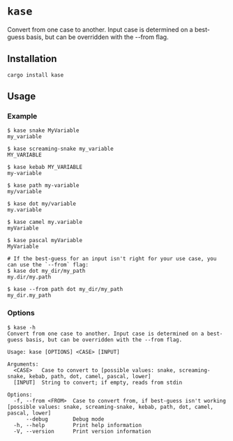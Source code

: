 # `kase`

Convert from one case to another. Input case is determined on a best-guess basis, but can be overridden with the --from flag.

## Installation

```shell script
cargo install kase
```

## Usage

### Example

```console
$ kase snake MyVariable
my_variable

$ kase screaming-snake my_variable
MY_VARIABLE

$ kase kebab MY_VARIABLE
my-variable

$ kase path my-variable
my/variable

$ kase dot my/variable
my.variable

$ kase camel my.variable
myVariable

$ kase pascal myVariable
MyVariable

# If the best-guess for an input isn't right for your use case, you can use the `--from` flag:
$ kase dot my_dir/my_path
my.dir/my.path

$ kase --from path dot my_dir/my_path
my_dir.my_path
```

### Options

```console
$ kase -h
Convert from one case to another. Input case is determined on a best-guess basis, but can be overridden with the --from flag.

Usage: kase [OPTIONS] <CASE> [INPUT]

Arguments:
  <CASE>   Case to convert to [possible values: snake, screaming-snake, kebab, path, dot, camel, pascal, lower]
  [INPUT]  String to convert; if empty, reads from stdin

Options:
  -f, --from <FROM>  Case to convert from, if best-guess isn't working [possible values: snake, screaming-snake, kebab, path, dot, camel, pascal, lower]
      --debug        Debug mode
  -h, --help         Print help information
  -V, --version      Print version information
```

